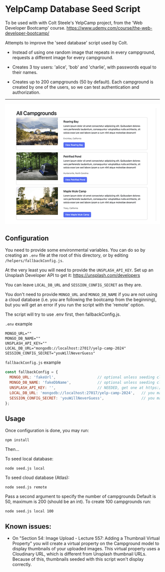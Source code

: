 # YelpCamp Database Seed Script

To be used with with Colt Steele's YelpCamp project, from the 'Web Developer Bootcamp' course.
https://www.udemy.com/course/the-web-developer-bootcamp/

Attempts to improve the 'seed database' script used by Colt.

- Instead of using one random image that repeats in every campground, requests a different image for every campground.

- Creates 3 toy users: 'alice', 'bob' and 'charlie', with passwords equal to their names.

- Creates up to 200 campgrounds (50 by default). Each campground is created by one of the users, so we can test authentication and authorization.

---
![Capture](./files/Screenshot.png)


## Configuration

You need to provide some environmental variables. You can do so by creating an `.env` file at the root of this directory, or by editing `/helpers/fallbackConfig.js`.

At the very least you will need to provide the `UNSPLASH_API_KEY`. Set up an Unsplash Developer API to get it: https://unsplash.com/developers

You can leave `LOCAL_DB_URL` and `SESSION_CONFIG_SECRET` as they are.

You don't need to provide `MONGO_URL` and `MONGO_DB_NAME` if you are not using a cloud database (i.e. you are following the bootcamp from the beginning), but you will get an error if you run the script with the 'remote' option.

The script will try to use .env first, then fallbackConfig.js.

`.env` example
```
MONGO_URL=""
MONGO_DB_NAME=""
UNSPLASH_API_KEY=""
LOCAL_DB_URL="mongodb://localhost:27017/yelp-camp-2024"
SESSION_CONFIG_SECRET="youWillNeverGuess"
```

`fallbackConfig.js` example
``` js
const fallbackConfig = {
  MONGO_URL: 'fakeUrl',                   // optional unless seeding cluod db
  MONGO_DB_NAME: 'fakeDbName',            // optional unless seeding cloud db
  UNSPLASH_API_KEY: '',                   // NEEDED, get one at https://unsplash.com/developers
  LOCAL_DB_URL: 'mongodb://localhost:27017/yelp-camp-2024',   // you may leave this
  SESSION_CONFIG_SECRET: 'youWillNeverGuess',                 // you may leave this
};
```

## Usage

Once configuration is done, you may run:

```
npm install
```

Then...

To seed local database:

```
node seed.js local
```

To seed cloud database (Atlas):

```
node seed.js remote
```

Pass a second argument to specify the number of campgrounds
Default is 50, maximum is 200 (should be an int).
To create 100 campgrounds run:

```
node seed.js local 100
```

## Known issues:

- On "Section 54: Image Upload - Lecture 557: Adding a Thumbnail Virtual Property" you will create a virtual property on the Campground model to display thumbnails of your uploaded images. This virtual property uses a Cloudinary URL, which is different from Unsplash thumbnail URLs. Because of this, thumbnails seeded with this script won't display correctly.
